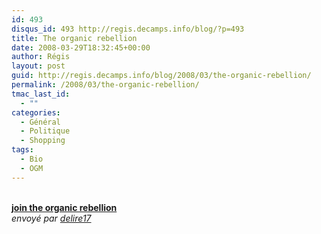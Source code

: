 ```yaml
---
id: 493
disqus_id: 493 http://regis.decamps.info/blog/?p=493
title: The organic rebellion
date: 2008-03-29T18:32:45+00:00
author: Régis
layout: post
guid: http://regis.decamps.info/blog/2008/03/the-organic-rebellion/
permalink: /2008/03/the-organic-rebellion/
tmac_last_id:
  - ""
categories:
  - Général
  - Politique
  - Shopping
tags:
  - Bio
  - OGM
---
```

<div>
  <br /><b><a href="http://www.dailymotion.com/video/x4m65u_join-the-organic-rebellion_politics">join the organic rebellion</a></b><br /><i>envoy&eacute; par <a href="http://www.dailymotion.com/delire17">delire17</a></i>
</div>
